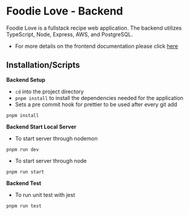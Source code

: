 # Foodie Love - Backend

Foodie Love is a fullstack recipe web application.
The backend utilizes TypeScript, Node, Express, AWS, and PostgreSQL.

- For more details on the frontend documentation please click [here](https://github.com/Benson-D/foodie-love-frontend)

## Installation/Scripts

**Backend Setup**

- `cd` into the project directory
- `pnpm install` to install the dependencies needed for the application
- Sets a pre commit hook for prettier to be used after every git add

```console
pnpm install
```

**Backend Start Local Server**

- To start server through nodemon

```console
pnpm run dev
```

- To start server through node

```console
pnpm run start
```

**Backend Test**

- To run unit test with jest

```console
pnpm run test
```

